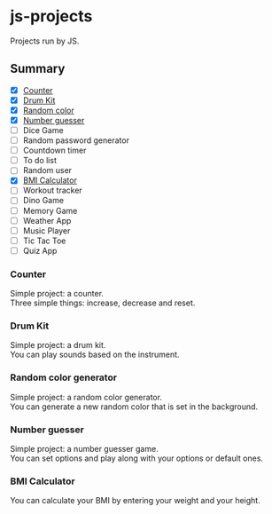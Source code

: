 # js-projects

Projects run by JS.

## Summary 

- [X] [Counter](https://github.com/Clemix37/js-projects#counter)  
- [X] [Drum Kit](https://github.com/Clemix37/js-projects#drum-kit)  
- [X] [Random color](https://github.com/Clemix37/js-projects#random-color-generator)  
- [X] [Number guesser](https://github.com/Clemix37/js-projects#number-guesser)  
- [ ] Dice Game
- [ ] Random password generator
- [ ] Countdown timer
- [ ] To do list
- [ ] Random user
- [X] [BMI Calculator](https://github.com/Clemix37/js-projects#bmi-calculator)  
- [ ] Workout tracker
- [ ] Dino Game
- [ ] Memory Game
- [ ] Weather App
- [ ] Music Player
- [ ] Tic Tac Toe
- [ ] Quiz App

### Counter

Simple project: a counter.  
Three simple things: increase, decrease and reset.  

### Drum Kit

Simple project: a drum kit.  
You can play sounds based on the instrument.  

### Random color generator

Simple project: a random color generator.  
You can generate a new random color that is set in the background.  

### Number guesser

Simple project: a number guesser game.  
You can set options and play along with your options or default ones.

### BMI Calculator

You can calculate your BMI by entering your weight and your height.